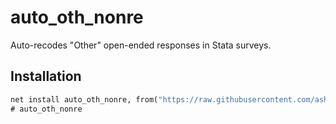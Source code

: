 # auto_oth_nonre
Auto-recodes  "Other" open-ended responses in Stata surveys.

## Installation
```stata
net install auto_oth_nonre, from("https://raw.githubusercontent.com/ashikpydev/auto_oth_nonre/main")
# auto_oth_nonre
